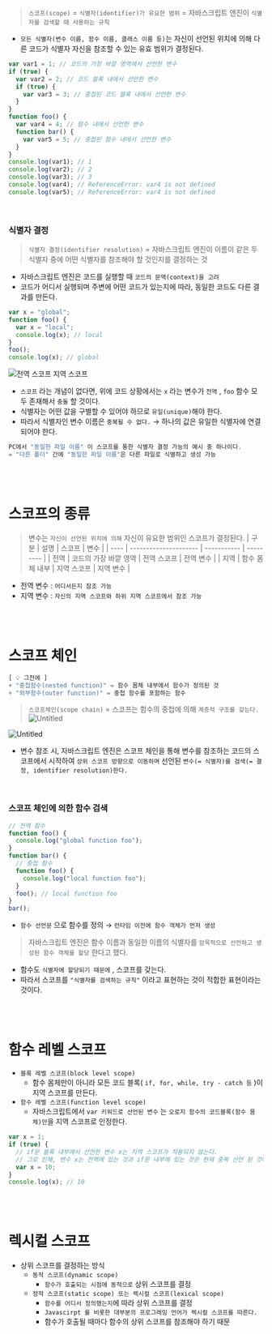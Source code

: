 > `스코프(scope)` = `식별자(identifier)가 유요한 범위` = 자바스크립트 엔진이 `식별자를 검색할 때 사용하는 규칙`
- `모든 식별자(변수 이름, 함수 이름, 클래스 이름 등)`는 자신이 선언된 위치에 의해 다른 코드가 식별자 자신을 참조할 수 있는 유효 범위가 결정된다.

```jsx
var var1 = 1; // 코드의 가장 바깥 영역에서 선언한 변수
if (true) {
  var var2 = 2; // 코드 블록 내에서 선언한 변수
  if (true) {
    var var3 = 3; // 중첩된 코드 블록 내에서 선언한 변수
  }
}
function foo() {
  var var4 = 4; // 함수 내에서 선언한 변수
  function bar() {
    var var5 = 5; // 중첩된 함수 내에서 선언한 변수
  }
}
console.log(var1); // 1
console.log(var2); // 2
console.log(var3); // 3
console.log(var4); // ReferenceError: var4 is not defined
console.log(var5); // ReferenceError: var4 is not defined
```

<br />

### 식별자 결정

> `식별자 결정(identifier resolution)` = 자바스크립트 엔진이 이름이 같은 두 식별자 중에 어떤 식별자를 참조해야 할 것인지를 결정하는 것
- 자바스크립트 엔진은 코드를 실행할 때 `코드의 문맥(context)을 고려`
- 코드가 어디서 실행되며 주변에 어떤 코드가 있는지에 따라, 동일한 코드도 다른 결과를 만든다.

```jsx
var x = "global";
function foo() {
  var x = "local";
  console.log(x); // local
}
foo();
console.log(x); // global
```

![전역 스코프 지역 스코프](https://img1.daumcdn.net/thumb/R1280x0/?scode=mtistory2&fname=https%3A%2F%2Fblog.kakaocdn.net%2Fdn%2Fcn0zjT%2FbtqZoydJdrc%2FvHquKk6Vb0mf4PaExIsZX1%2Fimg.png)

- `스코프` 라는 개념이 없다면, 위에 코드 상황에서는 `x` 라는 변수가 `전역` , `foo` 함수 모두 존재해서 `충돌` 할 것이다.
- 식별자는 어떤 값을 구별할 수 있어야 하므로 `유일(unique)`해야 한다.
- 따라서 식별자인 변수 이름은 `중복될 수 없다.` → 하나의 값은 유일한 식별자에 연결되어야 한다.

```jsx
PC에서 "동일한 파일 이름" 이 스코프를 통한 식별자 결정 가능의 예시 중 하나이다.
= "다른 폴더" 간에 "동일한 파일 이름"은 다른 파일로 식별하고 생성 가능
```

<br />
<br />

# 스코프의 종류

> 변수는 `자신이 선언된 위치에 의해` 자신이 유요한 범위인 스코프가 결정된다.
| 구분 | 설명                  | 스코프      | 변수      |
| ---- | --------------------- | ----------- | --------- |
| 전역 | 코드의 가장 바깥 영역 | 전역 스코프 | 전역 변수 |
| 지역 | 함수 몸체 내부        | 지역 스코프 | 지역 변수 |

- 전역 변수 : `어디서든지 참조 가능`
- 지역 변수 : `자신의 지역 스코프와 하위 지역 스코프에서 참조 가능`

<br />
<br />

# 스코프 체인

```jsx
[ 💡 그전에 ]
+ "중첩함수(nested function)" = 함수 몸체 내부에서 함수가 정의된 것
+ "외부함수(outer function)" = 중첩 함수를 포함하는 함수
```

> `스코프체인(scope chain)` = 스코프는 함수의 중첩에 의해 `계층적 구조를 갖는다.`
![Untitled](https://img1.daumcdn.net/thumb/R1280x0/?scode=mtistory2&fname=https%3A%2F%2Fblog.kakaocdn.net%2Fdn%2FbRWXKo%2FbtrmoqxGHIm%2FcyK2AY7KBpFPGWjKgAtlR0%2Fimg.png)

![Untitled](https://img1.daumcdn.net/thumb/R1280x0/?scode=mtistory2&fname=https%3A%2F%2Fblog.kakaocdn.net%2Fdn%2FKB61b%2FbtrmtfvZhjZ%2FEBV5IMeUh1oeDHUAOgtC7K%2Fimg.png)

- 변수 참조 시, 자바스크립트 엔진은 스코프 체인을 통해 변수를 참조하는 코드의 스코프에서 시작하여 `상위 스코프 방향으로 이동하며` 선언된 `변수(= 식별자)를 검색(= 결정, identifier resolution)한다.`

<br />

### 스코프 체인에 의한 함수 검색

```jsx
// 전역 함수
function foo() {
  console.log("global function foo");
}
function bar() {
  // 중첩 함수
  function foo() {
    console.log("local function foo");
  }
  foo(); // local function foo
}
bar();
```

- `함수 선언문` 으로 함수를 정의 → `런타임 이전에 함수 객체가 먼저 생성`

> 자바스크립트 엔진은 함수 이름과 동일한 이름의 식별자를 `암묵적으로 선언하고 생성된 함수 객체를 할당` 한다고 했다.
- 함수도 `식별자에 할당되기 때문에` , 스코프를 갖는다.
- 따라서 스코프를 `"식별자를 검색하는 규칙"` 이라고 표현하는 것이 적합한 표현이라는 것이다.

<br />
<br />

# 함수 레벨 스코프

- `블록 레벨 스코프(block level scope)`
  - 함수 몸체만이 아니라 모든 코드 블록( `if, for, while, try - catch 등` )이 지역 스코프를 만든다.
- `함수 레벨 스코프(function level scope)`
  - 자바스크립트에서 `var 키워드로 선언된 변수` 는 `오로지 함수의 코드블록(함수 몸체)만`을 지역 스코프로 인정한다.

```jsx
var x = 1;
if (true) {
  // if문 블록 내부에서 선언한 변수 x는 지역 스코프가 적용되지 않는다.
  // 그로 인해, 변수 x는 전역에 있는 것과 if문 내부에 있는 것은 현재 중복 선언 된 것이라 볼 수 있다.
  var x = 10;
}
console.log(x); // 10
```

<br />
<br />

# 렉시컬 스코프

- 상위 스코프를 결정하는 방식
  - `동적 스코프(dynamic scope)`
    - `함수가 호출되는 시점에 동적으로` 상위 스코프를 결정
  - `정적 스코프(static scope) 또는 렉시컬 스코프(lexical scope)`
    - `함수를 어디서 정의했는지`에 따라 상위 스코프를 결정
    - `Javascirpt 를 비롯한 대부분의 프로그래밍 언어가 렉시컬 스코프를 따른다.`
    - 함수가 호출될 때마다 함수의 상위 스코프를 참조해야 하기 때문